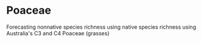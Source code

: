# Poaceae
Forecasting nonnative species richness using native species richness using Australia's C3 and C4 Poaceae (grasses)
